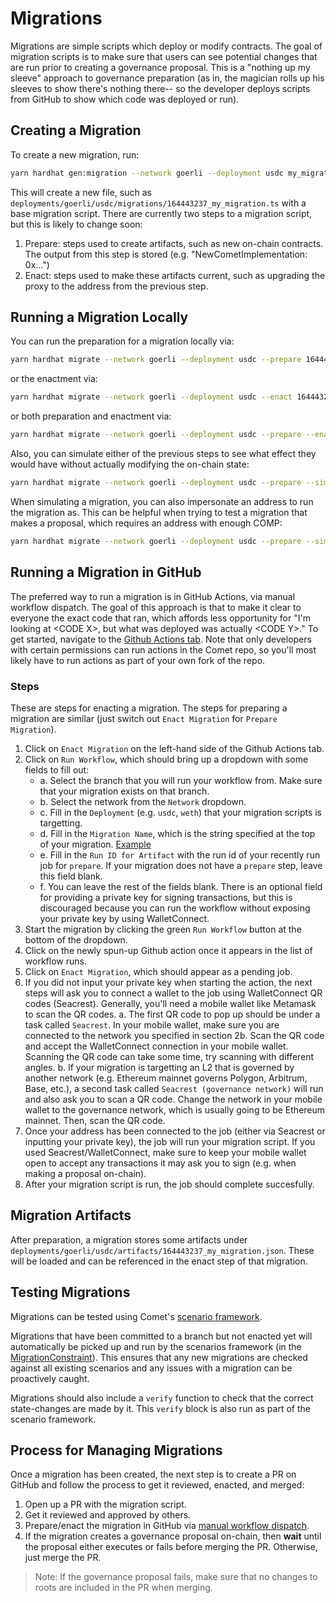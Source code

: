 # Migrations

Migrations are simple scripts which deploy or modify contracts. The goal of migration scripts is to make sure that users can see potential changes that are run prior to creating a governance proposal. This is a "nothing up my sleeve" approach to governance preparation (as in, the magician rolls up his sleeves to show there's nothing there-- so the developer deploys scripts from GitHub to show which code was deployed or run).

## Creating a Migration

To create a new migration, run:

```sh
yarn hardhat gen:migration --network goerli --deployment usdc my_migration
```

This will create a new file, such as `deployments/goerli/usdc/migrations/164443237_my_migration.ts` with a base migration script. There are currently two steps to a migration script, but this is likely to change soon:

 1. Prepare: steps used to create artifacts, such as new on-chain contracts. The output from this step is stored (e.g. "NewCometImplementation: 0x...")
 2. Enact: steps used to make these artifacts current, such as upgrading the proxy to the address from the previous step.

## Running a Migration Locally

You can run the preparation for a migration locally via:

```sh
yarn hardhat migrate --network goerli --deployment usdc --prepare 164443237_my_migration
```

or the enactment via:

```sh
yarn hardhat migrate --network goerli --deployment usdc --enact 164443237_my_migration
```

or both preparation and enactment via:

```sh
yarn hardhat migrate --network goerli --deployment usdc --prepare --enact 164443237_my_migration
```

Also, you can simulate either of the previous steps to see what effect they would have without actually modifying the on-chain state:

```sh
yarn hardhat migrate --network goerli --deployment usdc --prepare --simulate 164443237_my_migration
```

When simulating a migration, you can also impersonate an address to run the migration as. This can be helpful when trying to test a migration that makes a proposal, which requires an address with enough COMP:

```sh
yarn hardhat migrate --network goerli --deployment usdc --prepare --simulate --impersonate ADDRESS_TO_IMPERSONATE 164443237_my_migration
```

## Running a Migration in GitHub

The preferred way to run a migration is in GitHub Actions, via manual workflow dispatch. The goal of this approach is that to make it clear to everyone the exact code that ran, which affords less opportunity for "I'm looking at \<CODE X\>, but what was deployed was actually \<CODE Y\>." To get started, navigate to the [Github Actions tab](https://github.com/compound-finance/comet/actions). Note that only developers with certain permissions can run actions in the Comet repo, so you'll most likely have to run actions as part of your own fork of the repo.

### Steps

These are steps for enacting a migration. The steps for preparing a migration are similar (just switch out `Enact Migration` for `Prepare Migration`).

 1. Click on `Enact Migration` on the left-hand side of the Github Actions tab.
 2. Click on `Run Workflow`, which should bring up a dropdown with some fields to fill out:
    - a. Select the branch that you will run your workflow from. Make sure that your migration exists on that branch.
    - b. Select the network from the `Network` dropdown.
    - c. Fill in the `Deployment` (e.g. `usdc`, `weth`) that your migration scripts is targetting.
    - d. Fill in the `Migration Name`, which is the string specified at the top of your migration. [Example](https://github.com/compound-finance/comet/blob/main/deployments/mainnet/usdc/migrations/1659582050_raise_supply_caps_and_seed_reserves.ts#L4)
    - e. Fill in the `Run ID for Artifact` with the run id of your recently run job for `prepare`. If your migration does not have a `prepare` step, leave this field blank.
    - f. You can leave the rest of the fields blank. There is an optional field for providing a private key for signing transactions, but this is discouraged because you can run the workflow without exposing your private key by using WalletConnect.
3. Start the migration by clicking the green `Run Workflow` button at the bottom of the dropdown.
4. Click on the newly spun-up Github action once it appears in the list of workflow runs.
5. Click on `Enact Migration`, which should appear as a pending job.
6. If you did not input your private key when starting the action, the next steps will ask you to connect a wallet to the job using WalletConnect QR codes (Seacrest). Generally, you'll need a mobile wallet like Metamask to scan the QR codes.
    a. The first QR code to pop up should be under a task called `Seacrest`. In your mobile wallet, make sure you are connected to the network you specified in section 2b. Scan the QR code and accept the WalletConnect connection in your mobile wallet. Scanning the QR code can take some time, try scanning with different angles.
    b. If your migration is targetting an L2 that is governed by another network (e.g. Ethereum mainnet governs Polygon, Arbitrum, Base, etc.), a second task called `Seacrest (governance network)` will run and also ask you to scan a QR code. Change the network in your mobile wallet to the governance network, which is usually going to be Ethereum mainnet. Then, scan the QR code.
7. Once your address has been connected to the job (either via Seacrest or inputting your private key), the job will run your migration script. If you used Seacrest/WalletConnect, make sure to keep your mobile wallet open to accept any transactions it may ask you to sign (e.g. when making a proposal on-chain).
8. After your migration script is run, the job should complete succesfully.

## Migration Artifacts

After preparation, a migration stores some artifacts under `deployments/goerli/usdc/artifacts/164443237_my_migration.json`. These will be loaded and can be referenced in the enact step of that migration.

## Testing Migrations

Migrations can be tested using Comet's [scenario framework](https://github.com/compound-finance/comet/blob/main/SCENARIO.md).

Migrations that have been committed to a branch but not enacted yet will automatically be picked up and run by the scenarios framework (in the [MigrationConstraint](https://github.com/compound-finance/comet/blob/main/scenario/constraints/MigrationConstraint.ts)). This ensures that any new migrations are checked against all existing scenarios and any issues with a migration can be proactively caught.

Migrations should also include a `verify` function to check that the correct state-changes are made by it. This `verify` block is also run as part of the scenario framework.

## Process for Managing Migrations

Once a migration has been created, the next step is to create a PR on GitHub and follow the process to get it reviewed, enacted, and merged:

 1. Open up a PR with the migration script.
 2. Get it reviewed and approved by others.
 3. Prepare/enact the migration in GitHub via [manual workflow dispatch](#running-a-migration-in-github).
 4. If the migration creates a governance proposal on-chain, then **wait** until the proposal either executes or fails before merging the PR. Otherwise, just merge the PR.

> Note: If the governance proposal fails, make sure that no changes to roots are included in the PR when merging.

